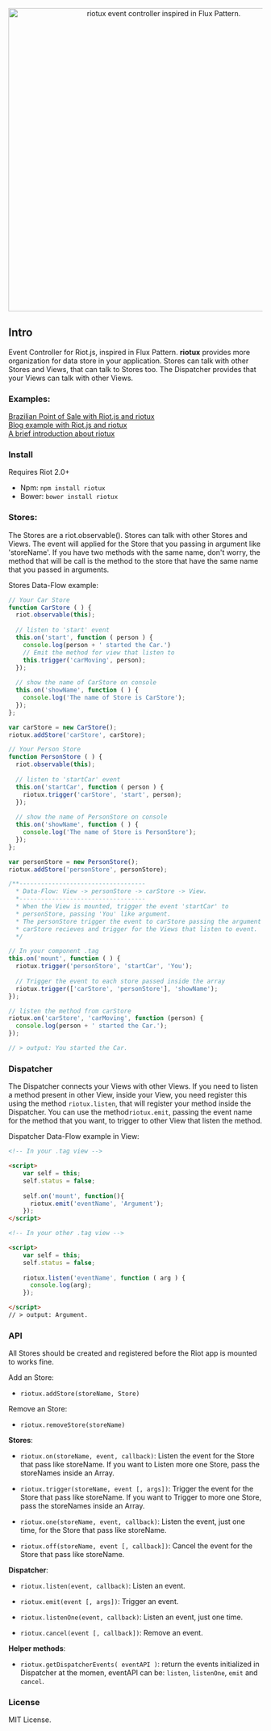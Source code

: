 
<p align="center">
  <a href="http://luisvinicius167.github.io/riotux/"><img src ="https://files.slack.com/files-pri/T02QC0DMD-F153RT34K/component__2_.png?pub_secret=266342c4cf" alt="riotux event controller inspired in Flux Pattern." width="600" style="max-width:100%;"/></a>
</p>

## Intro 
Event Controller for Riot.js, inspired in Flux Pattern. **riotux** provides more organization for data store in your application. Stores can talk with other Stores and Views, that can talk to Stores too. The Dispatcher provides that your Views can talk with other Views.

### Examples:
<a href="https://front-sale.firebaseapp.com/">Brazilian Point of Sale with Riot.js and riotux</a><br>
<a href="http://luisvinicius167.github.io/riot-riotux-blog">Blog example with Riot.js and riotux</a><br>
<a href="https://medium.com/@luisvinicius/riotux-event-controller-inspired-in-flux-8deaea738305#.ehsjexxl1"> A brief introduction about riotux</a>

### Install
Requires Riot 2.0+

* Npm: ``` npm install riotux ```
* Bower: ``` bower install riotux ```

### Stores: 
The Stores are a riot.observable(). Stores can talk with other Stores and Views. The event will applied for the Store that you passing in argument like 'storeName'. If you have two methods with the same name, don't worry, the method that will be call is the method to the store that have the same name that you passed in arguments.

Stores Data-Flow example:
```javascript
// Your Car Store
function CarStore ( ) {
  riot.observable(this);
  
  // listen to 'start' event
  this.on('start', function ( person ) {
    console.log(person + ' started the Car.')
    // Emit the method for view that listen to
    this.trigger('carMoving', person);
  });
  
  // show the name of CarStore on console
  this.on('showName', function ( ) {
    console.log('The name of Store is CarStore');
  });
};

var carStore = new CarStore();
riotux.addStore('carStore', carStore);
```

```javascript
// Your Person Store
function PersonStore ( ) {
  riot.observable(this);
 
  // listen to 'startCar' event
  this.on('startCar', function ( person ) {
    riotux.trigger('carStore', 'start', person);
  });
  
  // show the name of PersonStore on console
  this.on('showName', function ( ) {
    console.log('The name of Store is PersonStore');
  });
};

var personStore = new PersonStore();
riotux.addStore('personStore', personStore);
```

```javascript
/**----------------------------------- 
  * Data-Flow: View -> personStore -> carStore -> View.
  *-----------------------------------
  * When the View is mounted, trigger the event 'startCar' to 
  * personStore, passing 'You' like argument.
  * The personStore trigger the event to carStore passing the argument too.
  * carStore recieves and trigger for the Views that listen to event.
  */

// In your component .tag
this.on('mount', function ( ) {
  riotux.trigger('personStore', 'startCar', 'You');
  
  // Trigger the event to each store passed inside the array
  riotux.trigger(['carStore', 'personStore'], 'showName');
});

// listen the method from carStore
riotux.on('carStore', 'carMoving', function (person) {
  console.log(person + ' started the Car.');
});

// > output: You started the Car.
```

### Dispatcher
The Dispatcher connects your Views with other Views. If you need to listen a method present in other View, inside your View, you need register this using the method ```riotux.listen```, that will register your method inside the Dispatcher. You can use the method```riotux.emit```, passing the event name for the method that you want, to trigger to other View that listen the method.

Dispatcher Data-Flow example in View:

```html
<!-- In your .tag view -->

<script>
    var self = this; 
    self.status = false;
    
    self.on('mount', function(){
      riotux.emit('eventName', 'Argument');  
    });
</script>
```

```html
<!-- In your other .tag view -->

<script>
    var self = this; 
    self.status = false;
    
    riotux.listen('eventName', function ( arg ) {
      console.log(arg);
    });

</script>
// > output: Argument.
```

### API
All Stores should be created and registered before the Riot app is mounted to works fine.

Add an Store:
 * ```riotux.addStore(storeName, Store)```

Remove an Store:
 * ```riotux.removeStore(storeName)```
 
**Stores**:
 
 * ```riotux.on(storeName, event, callback)```: Listen the event for the Store that pass like storeName. If you want to Listen more one Store, pass the storeNames inside an Array.
 
 * ```riotux.trigger(storeName, event [, args])```: Trigger the event for the Store that pass like storeName. If you want to Trigger to more one Store, pass the storeNames inside an Array.
 
 * ```riotux.one(storeName, event, callback)```: Listen the event, just one time, for the Store that pass like storeName.
 
 * ```riotux.off(storeName, event [, callback])```: Cancel the event for the Store that pass like storeName.


**Dispatcher**:
 
 * ```riotux.listen(event, callback)```: Listen an event. 
 
 * ```riotux.emit(event [, args])```: Trigger an event. 
 
 * ```riotux.listenOne(event, callback)```: Listen an event, just one time. 
 
 * ```riotux.cancel(event [, callback])```: Remove an event. 

**Helper methods**:
 
 * ```riotux.getDispatcherEvents( eventAPI )```: return the events initialized in Dispatcher at the momen, eventAPI can be: ```listen```, ```listenOne```, ```emit``` and ```cancel```.

### License
MIT License.
